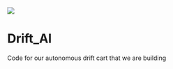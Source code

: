 <img src="https://raw.githubusercontent.com/danielwilczak101/Drift_AI/master/images/Drift_logo.jpg">

# Drift_AI
Code for our autonomous drift cart that we are building
